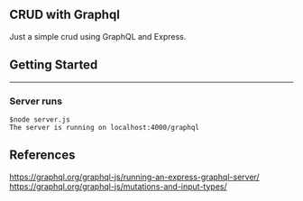 ## CRUD with Graphql

Just a simple crud using GraphQL and Express.

## Getting Started

---

### Server runs

    $node server.js
    The server is running on localhost:4000/graphql

## References

https://graphql.org/graphql-js/running-an-express-graphql-server/
https://graphql.org/graphql-js/mutations-and-input-types/
